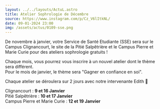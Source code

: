```yaml
---
layout: ../../layouts/ActuL.astro
title: Atelier Sophrologie de Décembre
source: https://www.instagram.com/p/Cz_V6lItkNL/
date: 09-01-2024 23:00
img: /assets/actus/0109-sse.png
---
```


De novembre à janvier, votre Service de Santé Etudiante (SSE) sera sur le Campus Clignancourt, le site de la Pitié Salpêtrière et le Campus Pierre et Marie Curie pour des ateliers sophrologie gratuits !

Chaque mois, vous pourrez vous inscrire à un nouvel atelier dont le thème sera différent.  
Pour le mois de janvier, le thème sera "Gagner en confiance en soi".

Chaque atelier se déroulera sur 2 jours avec notre intervenante Edith 💆

Clignancourt : __9 et 16 Janvier__  
Pitié Salpêtrière : __10 et 17 Janvier__  
Campus Pierre et Marie Curie : __12 et 19 Janvier__

